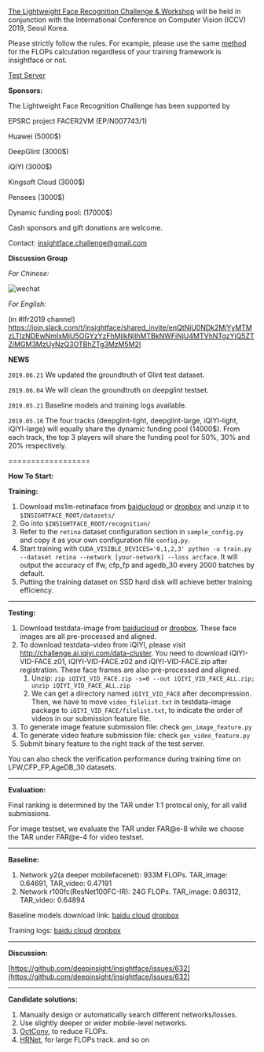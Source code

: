 [The Lightweight Face Recognition Challenge & Workshop](https://ibug.doc.ic.ac.uk/resources/lightweight-face-recognition-challenge-workshop/) will be held in conjunction with the International Conference on Computer Vision (ICCV) 2019, Seoul Korea. 

Please strictly follow the rules. For example, please use the same [method](https://github.com/deepinsight/insightface/blob/master/common/flops_counter.py) for the FLOPs calculation regardless of your training framework is insightface or not.

[Test Server](http://www.insightface-challenge.com/overview) 

**Sponsors:**

The Lightweight Face Recognition Challenge has been supported by 

EPSRC project FACER2VM (EP/N007743/1)

Huawei (5000$)

DeepGlint (3000$)

iQIYI (3000$)

Kingsoft Cloud (3000$)

Pensees (3000$)

Dynamic funding pool: (17000$)

Cash sponsors and gift donations are welcome.

Contact:
insightface.challenge@gmail.com

**Discussion Group**

*For Chinese:*

![wechat](https://github.com/deepinsight/insightface/blob/master/resources/lfr19_wechat1.jpg)

*For English:*

(in #lfr2019 channel)
https://join.slack.com/t/insightface/shared_invite/enQtNjU0NDk2MjYyMTMzLTIzNDEwNmIxMjU5OGYzYzFhMjlkNjlhMTBkNWFiNjU4MTVhNTgzYjQ5ZTZiMGM3MzUyNzQ3OTBhZTg3MzM5M2I


**NEWS**

``2019.06.21`` We updated the groundtruth of Glint test dataset.

``2019.06.04`` We will clean the groundtruth on deepglint testset.

``2019.05.21`` Baseline models and training logs available.

``2019.05.16`` The four tracks (deepglint-light, deepglint-large, iQIYI-light, iQIYI-large) will equally share the dynamic funding pool (14000$). From each track, the top 3 players will share the funding pool for 50%, 30% and 20% respectively.

==================

**How To Start:**

**Training:**

1. Download ms1m-retinaface from [baiducloud](https://pan.baidu.com/s/1rQxJ3drqm_071vpxBtp98A) or [dropbox](https://www.dropbox.com/s/ev5ezzcz79p2hge/ms1m-retinaface-t1.zip?dl=0) and unzip it to `$INSIGHTFACE_ROOT/datasets/`
2. Go into `$INSIGHTFACE_ROOT/recognition/`
3. Refer to the `retina` dataset configuration section in `sample_config.py` and copy it as your own configuration file `config.py`.
4. Start training with `CUDA_VISIBLE_DEVICES='0,1,2,3' python -u train.py --dataset retina --network [your-network] --loss arcface`. It will output the accuracy of lfw, cfp_fp and agedb_30 every 2000 batches by default.
5. Putting the training dataset on SSD hard disk will achieve better training efficiency.

------------------

**Testing:**

1. Download testdata-image from [baiducloud](https://pan.baidu.com/s/1UKUYsRfVTSzj1tfU3BVFrw) or [dropbox](https://www.dropbox.com/s/r5y6xt754m36rh8/iccv19-challenge-data-v1.zip?dl=0). These face images are all pre-processed and aligned.
2. To download testdata-video from iQIYI, please visit <http://challenge.ai.iqiyi.com/data-cluster>. You need to download iQIYI-VID-FACE.z01, iQIYI-VID-FACE.z02 and iQIYI-VID-FACE.zip after registration. These face frames are also pre-processed and aligned.
   1. Unzip: ``zip iQIYI_VID_FACE.zip -s=0 --out iQIYI_VID_FACE_ALL.zip; unzip iQIYI_VID_FACE_ALL.zip``
   2. We can get a directory named ``iQIYI_VID_FACE`` after decompression. Then, we have to move ``video_filelist.txt`` in testdata-image package to ``iQIYI_VID_FACE/filelist.txt``, to indicate the order of videos in our submission feature file.
3. To generate image feature submission file: check ``gen_image_feature.py``
4. To generate video feature submission file: check ``gen_video_feature.py``
5. Submit binary feature to the right track of the test server.

You can also check the verification performance during training time on LFW,CFP_FP,AgeDB_30 datasets.

------------------

**Evaluation:**

Final ranking is determined by the TAR under 1:1 protocal only, for all valid submissions. 

For image testset, we evaluate the TAR under FAR@e-8 while we choose the TAR under FAR@e-4 for video testset.

------------------

**Baseline:**

1. Network y2(a deeper mobilefacenet): 933M FLOPs. TAR_image: 0.64691, TAR_video: 0.47191
2. Network r100fc(ResNet100FC-IR): 24G FLOPs. TAR_image: 0.80312, TAR_video: 0.64894

Baseline models download link: [baidu cloud](https://pan.baidu.com/s/1Em0ZFnefSoTsZoTd-9m8Nw)    [dropbox](https://www.dropbox.com/s/yqaziktiv38ehrv/iccv19-baseline-models.zip?dl=0)

Training logs: [baidu cloud](https://pan.baidu.com/s/12rsp-oMzsjTeU6nugEvA9g)   [dropbox](https://www.dropbox.com/s/4ufb9g7n76rfav5/iccv-baseline-log.zip?dl=0)

------------------

**Discussion:**

[https://github.com/deepinsight/insightface/issues/632](https://github.com/deepinsight/insightface/issues/632)

------------------

**Candidate solutions:**

1. Manually design or automatically search different networks/losses.
2. Use slightly deeper or wider mobile-level networks.
3. [OctConv](https://arxiv.org/abs/1904.05049), to reduce FLOPs.
4. [HRNet](https://arxiv.org/abs/1904.04514), for large FLOPs track.
and so on
